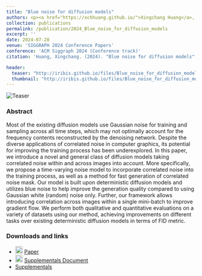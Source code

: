 ```yaml
---
title: "Blue noise for diffusion models"
authors: <p><a href="https://xchhuang.github.io/">Xingchang Huang</a>, <a href="https://iribis.github.io/">Corentin Salaün</a>, <a href="https://research.google/people/cristina-nader-vasconcelos/">Cristina Vasconcelos</a>, <a href="https://people.mpi-inf.mpg.de/~theobalt/">Christian Theobalt</a>, <a href="https://www.cl.cam.ac.uk/~aco41/">Cengiz Öztireli</a>, <a href="https://people.mpi-inf.mpg.de/~gsingh/">Gurprit Singh</a></p>
collection: publications
permalink: /publication/2024_Blue_noise_for_diffusion_models
excerpt: ''
date: 2024-07-28
venue: 'SIGGRAPH 2024 Conference Papers'
conference: 'ACM Siggraph 2024 (Conference track)'
citation: 'Huang, Xingchang. (2024). "Blue noise for diffusion models" <i>SIGGRAPH 2024 Conference Papers</i>.'

header:
  teaser: "http://iribis.github.io/files/Blue_noise_for_diffusion_models/teaser.png"
  thumbnail: "http://iribis.github.io/files/Blue_noise_for_diffusion_models/thumbnail.png"
---
```


![Teaser](http://iribis.github.io/files/Blue_noise_for_diffusion_models/teaser.jpg)

### Abstract

Most of the existing diffusion models use Gaussian noise for training and sampling across all time steps, which may not optimally account for the frequency contents reconstructed by the denoising network. Despite the diverse applications of correlated noise in computer graphics, its potential for improving the training process has been underexplored. In this paper, we introduce a novel and general class of diffusion models taking correlated noise within and across images into account. More specifically, we propose a time-varying noise model to incorporate correlated noise into the training process, as well as a method for fast generation of correlated noise mask. Our model is built upon deterministic diffusion models and utilizes blue noise to help improve the generation quality compared to using Gaussian white (random) noise only. Further, our framework allows introducing correlation across images within a single mini-batch to improve gradient flow. We perform both qualitative and quantitative evaluations on a variety of datasets using our method, achieving improvements on different tasks over existing deterministic diffusion models in terms of FID metric.

### Downloads and links
- <img width="20px" src="http://iribis.github.io/assets/fonts/file-pdf-solid.svg"> [Paper](http://iribis.github.io/files/Blue_noise_for_diffusion_models/paper.pdf)<br />
- <img width="20px" src="http://iribis.github.io/assets/fonts/file-pdf-solid.svg"> [Supplementals Document](http://iribis.github.io/files/Blue_noise_for_diffusion_models/supplemental.pdf)<br />
- <i class="fas fa-fw fa-link" aria-hidden="true"></i> [Supplementals](https://xchhuang.github.io/bndm/)<br />

